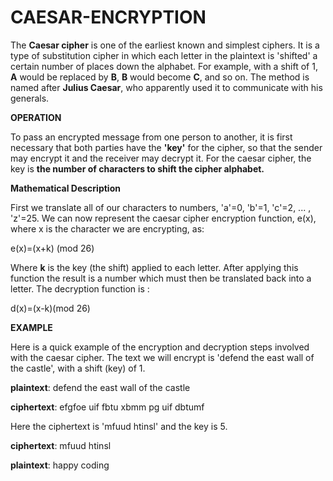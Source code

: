 # CAESAR-ENCRYPTION

The **Caesar cipher** is one of the earliest known and simplest ciphers. It is a type of substitution cipher in which each letter in the plaintext is 'shifted' a certain number of places down the alphabet. For example, with a shift of 1, **A** would be replaced by **B**, **B** would become **C**, and so on. The method is named after **Julius Caesar**, who apparently used it to communicate with his generals.


**__OPERATION__**

To pass an encrypted message from one person to another, it is first necessary that both parties have the **'key'** for the cipher, so that the sender may encrypt it and the receiver may decrypt it. For the caesar cipher, the key is **the number of characters to shift the cipher alphabet.**


**Mathematical Description** 

First we translate all of our characters to numbers, 'a'=0, 'b'=1, 'c'=2, ... , 'z'=25. We can now represent the caesar cipher encryption function, e(x), where x is the character we are encrypting, as:

e(x)=(x+k) (mod 26)

Where **k** is the key (the shift) applied to each letter. After applying this function the result is a number which must then be translated back into a letter. The decryption function is :

d(x)=(x-k)(mod 26)


**EXAMPLE**

Here is a quick example of the encryption and decryption steps involved with the caesar cipher. The text we will encrypt is 'defend the east wall of the castle', with a shift (key) of 1.

**plaintext**:  defend the east wall of the castle

**ciphertext**: efgfoe uif fbtu xbmm pg uif dbtumf

Here the ciphertext is 'mfuud htinsl' and the key is 5.

**ciphertext**: mfuud htinsl

**plaintext**:  happy coding
